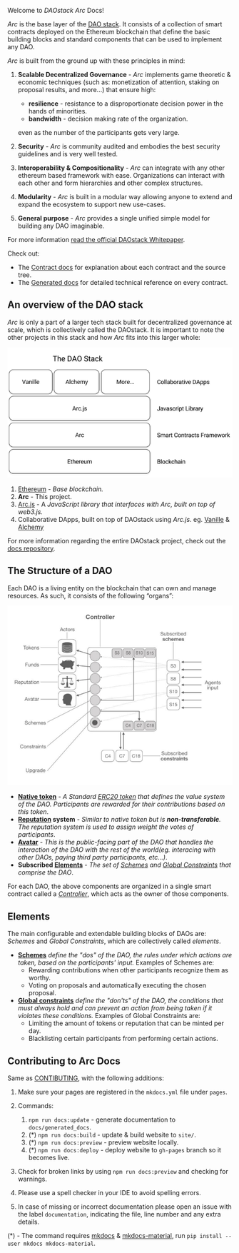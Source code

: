 Welcome to *DAOstack Arc* Docs!

*Arc* is the base layer of the [DAO stack](https://github.com/daostack/docs). It consists of a collection of smart contracts deployed on the Ethereum blockchain that define the basic building blocks and standard components that can be used to implement any DAO.

*Arc* is built from the ground up with these principles in mind:

1. **Scalable Decentralized Governance** - *Arc* implements game theoretic & economic techniques (such as: monetization of attention, staking on proposal results, and more...) that ensure high:

    - **resilience** - resistance to a disproportionate decision power in the hands of minorities.
    - **bandwidth** - decision making rate of the organization.

    even as the number of the participants gets very large.

2. **Security** - *Arc* is community audited and embodies the best security guidelines and is very well tested.
3. **Interoperability & Compositionality** - *Arc* can integrate with any other ethereum based framework with ease. Organizations can interact with each other and form hierarchies and other complex structures.
4. **Modularity** - *Arc* is built in a modular way allowing anyone to extend and expand the ecosystem to support new use-cases.
5. **General purpose** - *Arc* provides a single unified simple model for building any DAO imaginable.

For more information [read the official DAOstack Whitepaper](https://github.com/daostack/docs/blob/master/DAOstack%20White%20Paper%20V1.0.pdf).

Check out:

- The [Contract docs](contracts/README.md) for explanation about each contract and the source tree.
- The [Generated docs](generated_docs/README.md) for detailed technical reference on every contract.

## An overview of the DAO stack

*Arc* is only a part of a larger tech stack built for decentralized governance at scale, which is collectively called the DAOstack. It is important to note the other projects in this stack and how *Arc* fits into this larger whole:

![The DAO stack](img/the_dao_stack.png)

1. [Ethereum](https://www.ethereum.org/) - *Base blockchain.*
2. **Arc** - This project.
2. [Arc.js](https://github.com/daostack/*Arc*.js) - A *JavaScript library that interfaces with *Arc*, built on top of web3.js.*
3. Collaborative DApps, built on top of DAOstack using *Arc.js*. eg. [Vanille](https://github.com/daostack/vanille) & [Alchemy](https://github.com/daostack/alchemy)

For more information regarding the entire DAOstack project, check out the [docs repository](https://github.com/daostack/docs).

## The Structure of a DAO

Each DAO is a living entity on the blockchain that can own and manage resources. As such, it consists of the following “organs”:

![The DAO stack](img/controller.png)

* **[Native token](contracts/controller/DAOToken.md)** - *A Standard [ERC20 token](https://theethereum.wiki/w/index.php/ERC20_Token_Standard) that defines the value system of the DAO. Participants are rewarded for their contributions based on this token*.
* **[Reputation](contracts/controller/Reputation.md) system** - *Similar to native token but is **non-transferable**. The reputation system is used to assign weight the votes of participants*.
* **[Avatar](contracts/controller/Avatar.md)** - *This is the public-facing part of the DAO that handles the interaction of the DAO with the rest of the world(eg. interacing with other DAOs, paying third party participants, etc...)*.
* **Subscribed [Elements](#elements)** - *The set of [Schemes](contracts/universalSchemes) and [Global Constraints](contracts/globalConstraints) that comprise the DAO*.

For each DAO, the above components are organized in a single smart contract called a *[Controller](contracts/controller/Controller)*, which acts as the owner of those components.

## Elements

The main configurable and extendable building blocks of DAOs are:
*Schemes* and *Global Constraints*, which are collectively called *elements*.

* **[Schemes](contracts/universalSchemes/)** *define the "dos" of the DAO, the rules under which actions are taken, based on the participants' input.* Examples of Schemes are:
    * Rewarding contributions when other participants recognize them as worthy.
    * Voting on proposals and automatically executing the chosen proposal.
* **[Global constraints](contracts/globalConstraints/)** *define the "don'ts" of the DAO, the conditions that must always hold and can prevent an action from being taken if it violates these conditions.* Examples of Global Constraints are:
    * Limiting the amount of tokens or reputation that can be minted per day.
    * Blacklisting certain participants from performing certain actions.

## Contributing to Arc Docs
Same as [CONTIBUTING](https://github.com/daostack/Arc/blob/master/CONTRIBUTING.md), with the following additions:

1. Make sure your pages are registered in the `mkdocs.yml` file under `pages`.
2. Commands:

    1. `npm run docs:update` - generate documentation to `docs/generated_docs`.
    2. (*) `npm run docs:build` - update & build website to `site/`.
    3. (*) `npm run docs:preview` - preview website locally.
    4. (*) `npm run docs:deploy` - deploy website to `gh-pages` branch so it becomes live.

3. Check for broken links by using `npm run docs:preview` and checking for warnings.
4. Please use a spell checker in your IDE to avoid spelling errors.
5. In case of missing or incorrect documentation please open an issue with the label `documentation`, indicating the file, line number and any extra details.

(*) - The command requires [mkdocs](http://www.mkdocs.org/) & [mkdocs-material](https://squidfunk.github.io/mkdocs-material/), run `pip install --user mkdocs mkdocs-material`.
